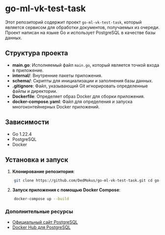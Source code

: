 
# go-ml-vk-test-task

Этот репозиторий содержит проект `go-ml-vk-test-task`, который является сервисом для обработки документов, получаемых из очереди. Проект написан на языке Go и использует PostgreSQL в качестве базы данных.

## Структура проекта

- **main.go**: Исполняемый файл `main.go`, который является точкой входа в приложение.
- **internal/**: Внутренние пакеты приложения.
- **schema/**: Скрипты для инициализации и заполнения базы данных.
- **.gitignore**: Файл, указывающий Git игнорировать определенные файлы и директории.
- **Dockerfile**: Определяет образ Docker для сборки приложения.
- **docker-compose.yaml**: Файл для определения и запуска многоконтейнерных Docker приложений.

## Зависимости

- Go 1.22.4
- PostgreSQL
- Docker

## Установка и запуск

1. **Клонирование репозитория**:
```bash
    git clone https://github.com/DedMokus/go-ml-vk-test-task.git cd go-ml-vk-test-task
```

2. **Запуск приложения с помощью Docker Compose**:

```bash 
    docker-compose up --build
```

### Дополнительные ресурсы

- [Официальный сайт PostgreSQL](https://www.postgresql.org/)
- [Docker Hub для PostgreSQL](https://hub.docker.com/_/postgres)
